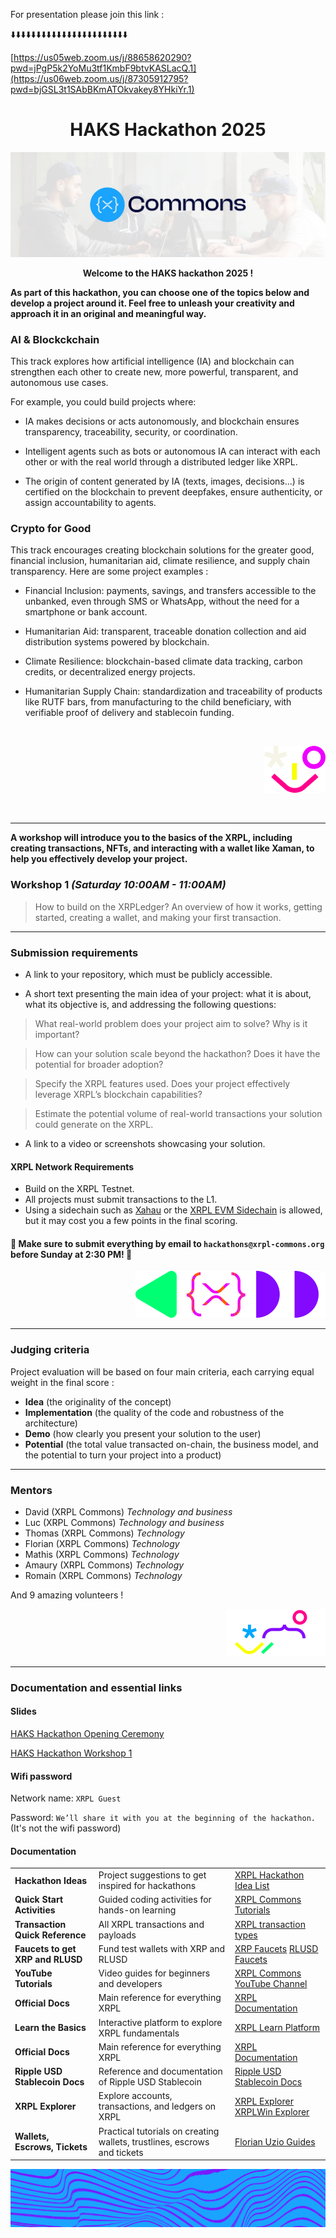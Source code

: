 For presentation please join this link :

⬇️⬇️⬇️⬇️⬇️⬇️⬇️⬇️⬇️⬇️⬇️⬇️⬇️⬇️⬇️⬇️⬇️⬇️⬇️⬇️⬇️⬇️⬇️

[https://us05web.zoom.us/j/88658620290?pwd=jPgP5k2YoMu3tf1KmbF9btvKASLacQ.1](https://us06web.zoom.us/j/87305912795?pwd=bjGSL3t1SAbBKmATOkvakey8YHkiYr.1)


<div align="center">

# HAKS Hackathon 2025

</div>

![](./img/1.jpg)

<div align="center">

**Welcome to the HAKS hackathon 2025 !**

</div>

**As part of this hackathon, you can choose one of the topics below and develop a project around it. Feel free to unleash your creativity and approach it in an original and meaningful way.**

### AI & Blockckchain

This track explores how artificial intelligence (IA) and blockchain can strengthen each other to create new, more powerful, transparent, and autonomous use cases.

For example, you could build projects where:

- IA makes decisions or acts autonomously, and blockchain ensures transparency, traceability, security, or coordination.

- Intelligent agents such as bots or autonomous IA can interact with each other or with the real world through a distributed ledger like XRPL.

- The origin of content generated by IA (texts, images, decisions…) is certified on the blockchain to prevent deepfakes, ensure authenticity, or assign accountability to agents.



### Crypto for Good

This track encourages creating blockchain solutions for the greater good, financial inclusion, humanitarian aid, climate resilience, and supply chain transparency.
Here are some project examples :

- Financial Inclusion: payments, savings, and transfers accessible to the unbanked, even through SMS or WhatsApp, without the need for a smartphone or bank account.

- Humanitarian Aid: transparent, traceable donation collection and aid distribution systems powered by blockchain.

- Climate Resilience: blockchain-based climate data tracking, carbon credits, or decentralized energy projects.

- Humanitarian Supply Chain: standardization and traceability of products like RUTF bars, from manufacturing to the child beneficiary, with verifiable proof of delivery and stablecoin funding.


</br>
<div align="right">

![](./img/3.png)

</div>
</br>

---

**A workshop will introduce you to the basics of the XRPL, including creating transactions, NFTs, and interacting with a wallet like Xaman, to help you effectively develop your project.**

### Workshop 1 *(Saturday 10:00AM - 11:00AM)*

> How to build on the XRPLedger? 
An overview of how it works, getting started, creating a wallet, and making your first transaction.

---

### Submission requirements


- A link to your repository, which must be publicly accessible.

- A short text presenting the main idea of your project: what it is about, what its objective is, and addressing the following questions:

> What real-world problem does your project aim to solve? Why is it important?

> How can your solution scale beyond the hackathon? Does it have the potential for broader adoption?

> Specify the XRPL features used. Does your project effectively leverage XRPL’s blockchain capabilities?

> Estimate the potential volume of real-world transactions your solution could generate on the XRPL.

- A link to a video or screenshots showcasing your solution.

#### XRPL Network Requirements
- Build on the XRPL Testnet.
- All projects must submit transactions to the L1.
- Using a sidechain such as [Xahau](https://xahau.network/) or the [XRPL EVM Sidechain](https://docs.xrplevm.org/) is allowed, but it may cost you a few points in the final scoring.



#### **🚨 Make sure to submit everything by email to `hackathons@xrpl-commons.org` before Sunday at 2:30 PM! 🚨**


<div align="right">

![](./img/2.png)
</div>

</div>



---

### Judging criteria

Project evaluation will be based on four main criteria, each carrying equal weight in the final score :

- **Idea** (the originality of the concept)
- **Implementation** (the quality of the code and robustness of the architecture)
- **Demo** (how clearly you present your solution to the user)
- **Potential** (the total value transacted on-chain, the business model, and the potential to turn your project into a product)

---
### Mentors 

- David (XRPL Commons) *Technology and business*
- Luc (XRPL Commons) *Technology and business*
- Thomas (XRPL Commons) *Technology*
- Florian (XRPL Commons) *Technology*
- Mathis (XRPL Commons) *Technology*
- Amaury (XRPL Commons) *Technology*
- Romain (XRPL Commons) *Technology*

And 9 amazing volunteers !

<div align="right">

![](./img/4.png)

</div>

---
### Documentation and essential links

#### Slides


[HAKS Hackathon Opening Ceremony](./pdf/20250516%20HAKS%20Opening%20Ceremony.pdf)

[HAKS Hackathon Workshop 1](./pdf/20250517%20HAKS%20Workshop%201.pdf)

#### Wifi password

Network name: `XRPL Guest`

Password: ``We’ll share it with you at the beginning of the hackathon.`` (It's not the wifi password)

#### Documentation
|  |  |  |
|--|--|--|
| **Hackathon Ideas** | Project suggestions to get inspired for hackathons | [XRPL Hackathon Idea List](https://github.com/XRPL-Commons/community-ideas/blob/main/hackathon/index.md) |
| **Quick Start Activities** | Guided coding activities for hands-on learning | [XRPL Commons Tutorials](https://docs.xrpl-commons.org) |
| **Transaction Quick Reference** | All XRPL transactions and payloads | [XRPL transaction types](https://xrpl.org/docs/references/protocol/transactions/types) |
| **Faucets to get XRP and RLUSD** | Fund test wallets with XRP and RLUSD | [XRP Faucets](https://xrpl.org/resources/dev-tools/xrp-faucets) [RLUSD Faucets](https://tryrlusd.com/) |
| **YouTube Tutorials** | Video guides for beginners and developers | [XRPL Commons YouTube Channel](https://www.youtube.com/channel/UCwlHiotQWku7DztcnH3zrzw) |
| **Official Docs** | Main reference for everything XRPL | [XRPL Documentation](https://xrpl.org) |
| **Learn the Basics** | Interactive platform to explore XRPL fundamentals | [XRPL Learn Platform](https://learn.xrpl.org) |
| **Official Docs** | Main reference for everything XRPL | [XRPL Documentation](https://xrpl.org) |
| **Ripple USD Stablecoin Docs** | Reference and documentation of Ripple USD Stablecoin | [Ripple USD Stablecoin Docs](https://docs.ripple.com/stablecoin/) |
| **XRPL Explorer** | Explore accounts, transactions, and ledgers on XRPL | [XRPL Explorer](https://livenet.xrpl.org)  [XRPLWin Explorer](https://xrplwin.com/)|
| **Wallets, Escrows, Tickets** | Practical tutorials on creating wallets, trustlines, escrows and tickets | [Florian Uzio Guides](https://github.com/florent-uzio/xrpl-commons-tutorials) |

![](./img/5.png)
